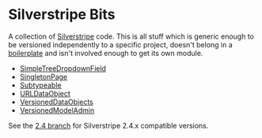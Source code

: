 Silverstripe Bits
=================

A collection of [Silverstripe](http://www.silverstripe.org) code. This is all stuff which is generic enough to be versioned independently to a specific project, doesn't belong in a [boilerplate](https://github.com/lrc/silverstripe-boilerplate) and isn't involved enough to get its own module.

* [SimpleTreeDropdownField](https://github.com/drzax/silverstripe-bits/tree/master/SimpleTreeDropdownField)
* [SingletonPage](https://github.com/drzax/silverstripe-bits/tree/master/SingletonPage)
* [Subtypeable](https://github.com/drzax/silverstripe-bits/tree/master/Subtypeable)
* [URLDataObject](https://github.com/drzax/silverstripe-bits/tree/master/URLDataObject)
* [VersionedDataObjects](https://github.com/drzax/silverstripe-bits/tree/master/VersionedDataObjects)
* [VersionedModelAdmin](https://github.com/drzax/silverstripe-bits/tree/master/VersionedModelAdmin)

See the [2.4 branch](https://github.com/drzax/silverstripe-bits/tree/2.4) for Silverstripe 2.4.x compatible versions.